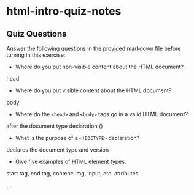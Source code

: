 # html-intro-quiz-notes

## Quiz Questions

Answer the following questions in the provided markdown file before turning in this exercise:

- Where do you put non-visible content about the HTML document?

head

- Where do you put visible content about the HTML document?

body

- Where do the `<head>` and `<body>` tags go in a valid HTML document?

after the document type declaration (<!DOCTYPE html>)

- What is the purpose of a `<!DOCTYPE>` declaration?

declares the document type and version

- Give five examples of HTML element types.

start tag, end tag, content: img, input, etc. attributes

<head>, <link>, <style>, <meta>, <title>, <body>

- What is the purpose of HTML attributes?

Attributes contain additional information and or functionality for elements, usually in name/value pairs.

- Give an example of an HTML entity (escape character).

& ampersand character

## Notes

All student notes should be written here.

How to write `Code Examples` in markdown

for JS:

```js
const data = 'Howdy';
```

for HTML:

```html
<div>
  <p>This is text content</p>
</div>
```

for CSS:

```css
div {
  width: 100%;
}
```
